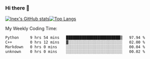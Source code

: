 ### Hi there 👋
[![lnex's GitHub stats](https://github-readme-stats.vercel.app/api?username=lnexenl&count_private=true&show_icons=true)](https://github.com/anuraghazra/github-readme-stats)[![Top Langs](https://github-readme-stats.vercel.app/api/top-langs/?username=lnexenl&layout=compact&langs_count=8&exclude_repo=32-bit-MIPS-CPU)](https://github.com/anuraghazra/github-readme-stats)

My Weekly Coding Time:
<!--START_SECTION:waka-->

```txt
Python     9 hrs 54 mins   ████████████████████████▒   97.94 %
C++        0 hrs 12 mins   ▓░░░░░░░░░░░░░░░░░░░░░░░░   02.00 %
Markdown   0 hrs 0 mins    ░░░░░░░░░░░░░░░░░░░░░░░░░   00.04 %
unknown    0 hrs 0 mins    ░░░░░░░░░░░░░░░░░░░░░░░░░   00.02 %
```

<!--END_SECTION:waka-->
